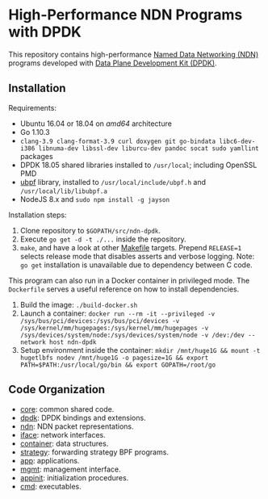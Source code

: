 # High-Performance NDN Programs with DPDK

This repository contains high-performance [Named Data Networking (NDN)](https://named-data.net/) programs developed with [Data Plane Development Kit (DPDK)](http://dpdk.org/).

## Installation

Requirements:

* Ubuntu 16.04 or 18.04 on *amd64* architecture
* Go 1.10.3
* `clang-3.9 clang-format-3.9 curl doxygen git go-bindata libc6-dev-i386 libnuma-dev libssl-dev liburcu-dev pandoc socat sudo yamllint` packages
* DPDK 18.05 shared libraries installed to `/usr/local`; including OpenSSL PMD
* [ubpf](https://github.com/iovisor/ubpf/tree/10e0a45b11ea27696add38c33e24dbc631caffb6) library, installed to `/usr/local/include/ubpf.h` and `/usr/local/lib/libubpf.a`
* NodeJS 8.x and `sudo npm install -g jayson`

Installation steps:

1. Clone repository to `$GOPATH/src/ndn-dpdk`.
2. Execute `go get -d -t ./...` inside the repository.
3. `make`, and have a look at other [Makefile](./Makefile) targets.
   Prepend `RELEASE=1` selects release mode that disables asserts and verbose logging.
   Note: `go get` installation is unavailable due to dependency between C code.

This program can also run in a Docker container in privileged mode.
The `Dockerfile` serves a useful reference on how to install dependencies.

1. Build the image: `./build-docker.sh`
2. Launch a container: `docker run --rm -it --privileged -v /sys/bus/pci/devices:/sys/bus/pci/devices -v /sys/kernel/mm/hugepages:/sys/kernel/mm/hugepages -v /sys/devices/system/node:/sys/devices/system/node -v /dev:/dev --network host ndn-dpdk`
3. Setup environment inside the container: `mkdir /mnt/huge1G && mount -t hugetlbfs nodev /mnt/huge1G -o pagesize=1G && export PATH=$PATH:/usr/local/go/bin && export GOPATH=/root/go`

## Code Organization

* [core](core/): common shared code.
* [dpdk](dpdk/): DPDK bindings and extensions.
* [ndn](ndn/): NDN packet representations.
* [iface](iface/): network interfaces.
* [container](container/): data structures.
* [strategy](strategy/): forwarding strategy BPF programs.
* [app](app/): applications.
* [mgmt](mgmt/): management interface.
* [appinit](appinit/): initialization procedures.
* [cmd](cmd/): executables.
